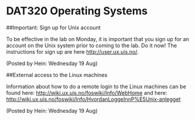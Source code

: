 # DAT320 Operating Systems

##Important: Sign up for Unix account

To be effective in the lab on Monday, it is important that you sign up for an account on the Unix system prior to coming to the lab. Do it now! The instructions for sign up are here http://user.ux.uis.no/.

(Posted by Hein: Wednesday 19 Aug)

##External access to the Linux machines

Information about how to do a remote login to the Linux machines can be found here: http://wiki.ux.uis.no/foswiki/Info/WebHome and here: http://wiki.ux.uis.no/foswiki/Info/HvordanLoggeInnP%E5Unix-anlegget

(Posted by Hein: Wednesday 19 Aug)
